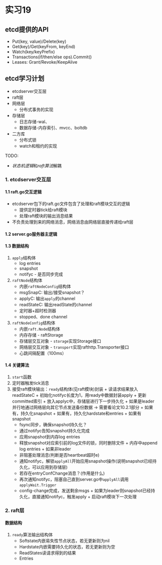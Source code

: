 # 实习19

## etcd提供的API

+ Put(key, value)/Delete(key)
+ Get(key)/Get(keyFrom, keyEnd)
+ Watch(key/keyPrefix)
+ Transactions(if/then/else ops).Commit()
+ Leases: Grant/Revoke/KeepAlive

## etcd学习计划

+ etcdserver交互层
+ raft层
+ 网络层
  + 分布式事务的实现
+ 存储层
  + 日志存储-wal、
  + 数据存储-内存索引、mvcc、boltdb
+ 二方库
  + 分布式锁
  + watch和租约的实现

TODO:

+ *状态机逻辑*和*raft算法*解耦

### 1. etcdserver交互层

#### 1.1 raft.go交互逻辑

+ etcdserver包下的raft.go文件包含了处理和raft模块交互的逻辑
  + 提供定时器tick给raft模块
  + 处理raft模块的输出消息结果
+ 不负责处理到来的网络消息，网络消息由网络层直接传递给raft层

#### 1.2 server.go服务器主逻辑


#### 1.3 数据结构

1. `apply`结构体
    + log entries
    + snapshot
    + notifyc - 是否同步完成
2. `raftNode`结构体
    + 内嵌`raftNodeConfig`结构体
    + msgSnapC: 输出/接受snapshot？
    + applyC: 输出`apply`的channel
    + readStateC: 输出readState的channel
    + 定时器+超时检测器
    + stopped、done channel
3. `raftNodeConfig`结构体
    + 内嵌`raft.Node`结构体
    + 内存存储 - raftStorage
    + 存储层交互对象 - `storage`实现Storage接口
    + 网络层交互对象 - `transport`实现rafthttp.Transporter接口
    + 心跳间隔配置（100ms）

#### 1.4 关键算法

1. `start`函数
  1. 定时器触发tick消息
  2. 接受raft模块输出：`ready`结构体(见raft模块)封装
    + 读请求结果放入readStateC
    + 初始化notifyc长度为1，用ready中数据封装apply
    + 更新committed索引
    + 放入applyc中，存储层进行下一步持久化
    + 如果是leader并行地通过网络层向其它节点发送备份数据 -> 需要看论文10.2.1部分
    + 如果有，持久化snapshot
    + 如果有，持久化hardstate和entries
    + 如果有snapshot
      + fsync同步，确保snapshot持久化？
      + 通过notifyc告知snapshot持久化完成
      + 应用snapshot到内存log entries
      + 释放snapshot对应索引前的log文件的锁，同时删除文件
    + 内存中append log entries
    + 如果非leader
      + 非阻塞处理消息(判断是否heartbeat超时e)
      + 通知notifyc，解锁`applyAll`开始应用snapshot操作(说明snapshot已经持久化，可以应用到存储层)
      + 若存在entryConfChange消息？(作用是什么)
      + 再次通知notifyc，阻塞自己直到server.go中`applyAll`调用`applyWait.Trigger`
      + config-change完成，发送剩余msgs
    + 如果为leader则snapshot已经持久化，直接通知notifyc，触发apply
    + 启动raft模块下一次处理

### 2. raft层



#### 数据结构

1. `ready`算法输出结构体
    + Softstate内嵌易失性节点状态，若无更新则为nil
    + Hardstate内嵌需要持久化的状态，若无更新则为空
    + ReadStates读请求得到的结果
    + Entries
